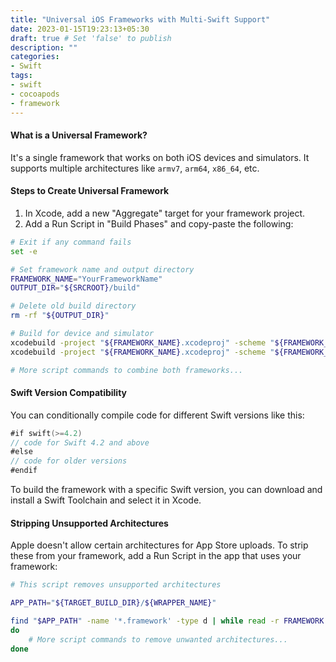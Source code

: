 ```yaml
---
title: "Universal iOS Frameworks with Multi-Swift Support"
date: 2023-01-15T19:23:13+05:30
draft: true # Set 'false' to publish
description: ""
categories:
- Swift
tags:
- swift
- cocoapods
- framework
---
```


#### What is a Universal Framework?

It's a single framework that works on both iOS devices and simulators. It supports multiple architectures like `armv7`, `arm64`, `x86_64`, etc.

#### Steps to Create Universal Framework

1. In Xcode, add a new "Aggregate" target for your framework project.
2. Add a Run Script in "Build Phases" and copy-paste the following:

```bash
# Exit if any command fails
set -e

# Set framework name and output directory
FRAMEWORK_NAME="YourFrameworkName"
OUTPUT_DIR="${SRCROOT}/build"

# Delete old build directory
rm -rf "${OUTPUT_DIR}"

# Build for device and simulator
xcodebuild -project "${FRAMEWORK_NAME}.xcodeproj" -scheme "${FRAMEWORK_NAME}" -configuration Release -arch arm64 -arch armv7 -arch armv7s -sdk "iphoneos" -derivedDataPath "${OUTPUT_DIR}"
xcodebuild -project "${FRAMEWORK_NAME}.xcodeproj" -scheme "${FRAMEWORK_NAME}" -configuration Release -arch x86_64 -sdk "iphonesimulator" -derivedDataPath "${OUTPUT_DIR}"

# More script commands to combine both frameworks...
```

#### Swift Version Compatibility

You can conditionally compile code for different Swift versions like this:

```swift
#if swift(>=4.2)
// code for Swift 4.2 and above
#else
// code for older versions
#endif
```

To build the framework with a specific Swift version, you can download and install a Swift Toolchain and select it in Xcode.

#### Stripping Unsupported Architectures

Apple doesn't allow certain architectures for App Store uploads. To strip these from your framework, add a Run Script in the app that uses your framework:

```bash
# This script removes unsupported architectures

APP_PATH="${TARGET_BUILD_DIR}/${WRAPPER_NAME}"

find "$APP_PATH" -name '*.framework' -type d | while read -r FRAMEWORK
do
    # More script commands to remove unwanted architectures...
done
```
